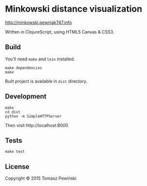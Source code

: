 # Minkowski distance visualization

http://minkowski.pewniak747.info

Written in ClojureScript, using HTML5 Canvas & CSS3.

## Build

You'll need `make` and `lein` installed.

```
make dependencies
make
```

Built project is available in `dist` directory.

## Development

```
make
cd dist
python -m SimpleHTTPServer
```

Then visit http://localhost:8000

## Tests

```
make test
```

## License

Copyright © 2015 Tomasz Pewiński
